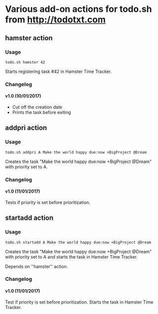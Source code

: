 # Various add-on actions for todo.sh from http://todotxt.com

## hamster action

### Usage

```
todo.sh hamster 42
```
Starts registering task #42 in Hamster Time Tracker.

### Changelog

#### v1.0 (10/01/2017)

- Cut off the creation date
- Prints the task before exiting

## addpri action

### Usage

```
todo.sh addpri A Make the world happy due:now +BigProject @Dream
```
Creates the task "Make the world happy due:now +BigProject @Dream" with priority set to A.

### Changelog

#### v1.0 (11/01/2017)

Tests if priority is set before prioritization.

## startadd action

### Usage

```
todo.sh startadd A Make the world happy due:now +BigProject @Dream
```
Creates the task "Make the world happy due:now +BigProject @Dream" with priority set to A and starts the task in Hamster Time Tracker.

Depends on ''hamster'' action.

### Changelog

#### v1.0 (11/01/2017)

Test if priority is set before prioritization.
Starts the task in Hamster Time Tracker.

